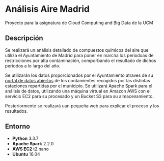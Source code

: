 # Análisis Aire Madrid
Proyecto para la asignatura de Cloud Computing and Big Data de la UCM

## Descripción
Se realizará un análisis detallado de compuestos químicos del aire que utiliza el Ayuntamiento de Madrid para poner en marcha los periodoas de restricciones por alta contaminación, comporbando el resultado de dichos periodos a lo largo del año.

Se utilizarán los datos proporcionados por el Ayuntamiento atraves de su [portal de datos abiertos](http://datos.madrid.es/portal/site/egob/) de los contamientes recogidos por las distintas estaciones repartidas por el municipio. Se utilizará Apache Spark para el análisis de datos, utilizando una máquina virtual en Amazon AWS con el servicio EC2 para su procesado y un Bucket S3 para su almacenamiento.

Posteriormente se realizará uan pequeña web para explicar el proceso y los resultados.

## Entorno

 - **Python** 3.3.7
 - **Apache Spark** 2.2.0
 - **AWS EC2** t2.nano
 - **Ubuntu** 16.04 
